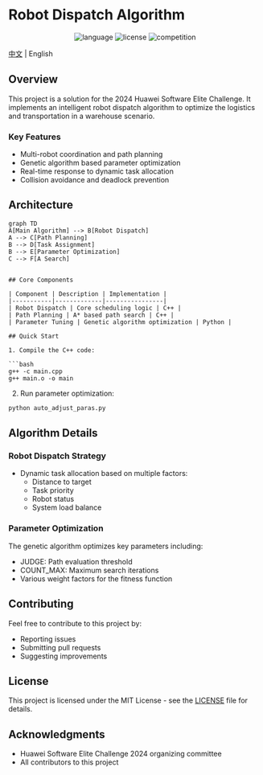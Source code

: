 # Robot Dispatch Algorithm

<p align="center">
  <img src="https://img.shields.io/badge/language-C%2B%2B%2FPython-blue.svg" alt="language">
  <img src="https://img.shields.io/badge/license-MIT-green.svg" alt="license">
  <img src="https://img.shields.io/badge/competition-Huawei%20Software%20Elite%20Challenge%202024-red.svg" alt="competition">
</p>

[中文](README_zh.md) | English

## Overview

This project is a solution for the 2024 Huawei Software Elite Challenge. It implements an intelligent robot dispatch algorithm to optimize the logistics and transportation in a warehouse scenario.

### Key Features

- Multi-robot coordination and path planning
- Genetic algorithm based parameter optimization
- Real-time response to dynamic task allocation
- Collision avoidance and deadlock prevention

## Architecture 

```mermaid
graph TD
A[Main Algorithm] --> B[Robot Dispatch]
A --> C[Path Planning]
B --> D[Task Assignment]
B --> E[Parameter Optimization]
C --> F[A Search]


## Core Components

| Component | Description | Implementation |
|-----------|-------------|----------------|
| Robot Dispatch | Core scheduling logic | C++ |
| Path Planning | A* based path search | C++ |
| Parameter Tuning | Genetic algorithm optimization | Python |

## Quick Start

1. Compile the C++ code:

```bash
g++ -c main.cpp
g++ main.o -o main
```

2. Run parameter optimization:
```bash
python auto_adjust_paras.py
```

## Algorithm Details

### Robot Dispatch Strategy
- Dynamic task allocation based on multiple factors:
  - Distance to target
  - Task priority
  - Robot status
  - System load balance

### Parameter Optimization
The genetic algorithm optimizes key parameters including:
- JUDGE: Path evaluation threshold
- COUNT_MAX: Maximum search iterations
- Various weight factors for the fitness function

## Contributing

Feel free to contribute to this project by:
- Reporting issues
- Submitting pull requests
- Suggesting improvements

## License

This project is licensed under the MIT License - see the [LICENSE](LICENSE) file for details.

## Acknowledgments

- Huawei Software Elite Challenge 2024 organizing committee
- All contributors to this project